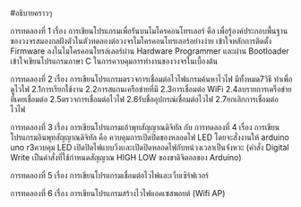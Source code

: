 #อธิบายคราวๆ

การทดลองที่ 1 เรื่อง การเขียนโปรแกรมเพื่อรันบนไมโครคอนโทรเลอร์ คือ เพื่อรู้องค์ประกอบพื้นฐานของวงจรสมองกลฝังตัวในตัวทดลองต่อวงจรไมโครคอนโทรเลอร์อย่างง่าย เข้าใจหลักการติดตั้ง Firmware ลงในไมโครคอนโทรล์เลอร์ผ่าน Hardware Programmer และผ่าน Bootloader
เข้าใจเขียนโปรแกรมภาษา C ในการควบคุมการทำงานของวงจรในเบื้องต้น

การทดลองที่ 2 เรื่อง การเขียนโปรเเกรมตรวจการเชื่อมต่อไวไฟแกรมค้นหาไวไฟ มีทั้งหมด7วิธี ทำเพื่อดูไวไฟ 2.1การเรียกใช้งาน 2.2การสแกนเครือข่ายที่มี 2.3การเชื่อมต่อ WiFi 2.4ลบรายการเครือข่ายที่เคยเชื่อมต่อ 2.5ตรวจการเชื่อมต่อไวไฟ 2.6รับชื่ออุปกรณ์เชื่อมต่อไวไฟ 2.7ยกเลิกการเชื่อมต่อไวไฟ

การทดลองที่ 3 เรื่อง การเขียนโปรแกรมเอ้าพุทสัญญาณดิจิทัล กับ การทดลองที่ 4 เรื่อง การเขียนโปรแกรมอินพุทสัญญาณดิจิทัล คือ ควบคุมการเปิดปิดของหลอดไฟ LED โดยจะสั่งงานให้ arduino uno r3ควบคุม LED เปิดปิดไฟแบบวิ่งเเละเปิดปิดหลอดไฟกับหน่วงเวลาเป็นจังหวะ
(คำสั่ง Digital Write เป็นคำสั่งที่ใช้กำหนดสัญญาณ HIGH LOW ของขาดิจิตอลของ Arduino)

การทดลองที่ 5 เรื่อง การเขียนโปรแกรมเชื่อมต่อไวไฟและเว็บเซิร์ฟเวอร์

การทดลองที่ 6 เรื่อง การเขียนโปรแกรมสร้างไวไฟแอคเซสพอยต์ (Wifi AP)
